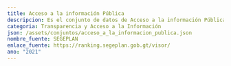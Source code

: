 ```yaml
---
title: Acceso a la información Pública
descripcion: Es el conjunto de datos de Acceso a la información Pública
categoria: Transparencia y Acceso a la Información
json: /assets/conjuntos/acceso_a_la_informacion_publica.json
nombre_fuente: SEGEPLAN
enlace_fuente: https://ranking.segeplan.gob.gt/visor/
ano: "2021"
---
```

